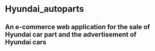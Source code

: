 # Hyundai_autoparts

## An e-commerce web application for the sale of Hyundai car part and the advertisement of Hyundai cars
